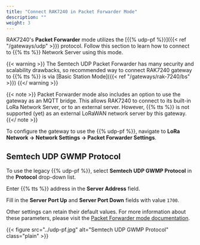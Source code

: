 ```yaml
---
title: "Connect RAK7240 in Packet Forwarder Mode"
description: ""
weight: 3
---
```


RAK7240's **Packet Forwarder** mode utilizes the [{{% udp-pf %}}]({{< ref "/gateways/udp" >}}) protocol. Follow this section to learn how to connect to {{% tts %}} Network Server using this mode.

<!--more-->

{{< warning >}} The Semtech UDP Packet Forwarder has many security and scalability drawbacks, so recommended way to connect RAK7240 gateway to {{% tts %}} is via [Basic Station Mode]({{< ref "/gateways/rak-7240/bs" >}}) {{</ warning >}}

{{< note >}} Packet Forwarder mode also includes an option to use the gateway as an MQTT bridge. This allows RAK7240 to connect to its built-in LoRa Network Server, or to an external server. However, {{% tts %}} is not supported (yet) as an external LoRaWAN network server by this gateway. {{</ note >}}

To configure the gateway to use the {{% udp-pf %}}, navigate to **LoRa Network &#8594; Network Settings &#8594; Packet Forwarder Settings**.

## Semtech UDP GWMP Protocol

To use the legacy {{% udp-pf %}}, select **Semtech UDP GWMP Protocol** in the **Protocol** drop-down list. 

Enter {{% tts %}} address in the **Server Address** field. 

Fill in the **Server Port Up** and **Server Port Down** fields with value `1700`.

Other settings can retain their default values. For more information about these parameters, please visit the [Packet Forwarder mode documentation](https://docs.rakwireless.com/Knowledge-Hub/Learn/WEB-Management-Platform/#packet-forwarder).

{{< figure src="../udp-pf.jpg" alt="Semtech UDP GWMP Protocol" class="plain" >}}
